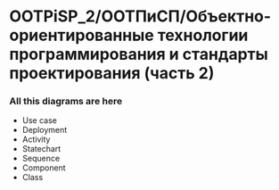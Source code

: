 # OOTPiSP_2/ООТПиСП/Объектно-ориентированные технологии программирования и стандарты проектирования (часть 2)

### All this diagrams are here

- Use case
- Deployment
- Activity
- Statechart
- Sequence
- Component
- Class
